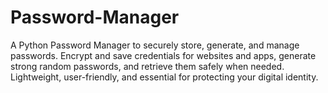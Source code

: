 # Password-Manager
A Python Password Manager to securely store, generate, and manage passwords. Encrypt and save credentials for websites and apps, generate strong random passwords, and retrieve them safely when needed. Lightweight, user-friendly, and essential for protecting your digital identity.
